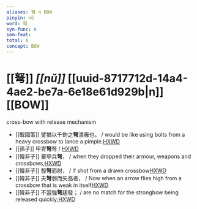 ```yaml
---
aliases: 弩 n BOW
pinyin: nǔ
word: 弩
syn-func: n
sem-feat: 
total: 6
concept: BOW 
---
```

# [[弩]] *[[nǔ]]*  [[uuid-8717712d-14a4-4ae2-be7a-6e18e61d929b|n]] [[BOW]]
cross-bow with release mechanism
 - [[戰國策]] 譬猶以千鈞之**弩**潰癰也。 / would be like using bolts from a heavy crossbow to lance a pimple.[HXWD](https://hxwd.org/textview.html?location=KR2e0003_tls_073-3a.26)
 - [[孫子]] 甲冑**弩**弩 / [HXWD](https://hxwd.org/textview.html?location=KR3b0003_tls_002-3a.14)
 - [[韓非子]] 棄甲兵**弩**， / when they dropped their armour, weapons and crossbows,[HXWD](https://hxwd.org/textview.html?location=KR3c0005_tls_001-30a.7)
 - [[韓非子]] 彀**弩**而射， / if shot from a drawn crossbow[HXWD](https://hxwd.org/textview.html?location=KR3c0005_tls_032-40a.3)
 - [[韓非子]] 夫**弩**弱而矢高者， / Now when an arrow flies high from a crossbow that is weak in itself[HXWD](https://hxwd.org/textview.html?location=KR3c0005_tls_040-2a.8)
 - [[韓非子]] 不當強**弩**趨發； / are no match for the strongbow being released quickly;[HXWD](https://hxwd.org/textview.html?location=KR3c0005_tls_047-15a.7)